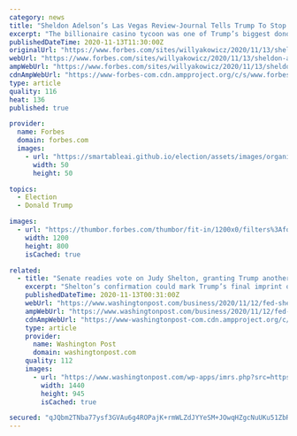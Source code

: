 ```yaml
---
category: news
title: "Sheldon Adelson’s Las Vegas Review-Journal Tells Trump To Stop Delaying ‘The Inevitable’"
excerpt: "The billionaire casino tycoon was one of Trump’s biggest donors ahead of the presidential election. Now the newspaper he owns is saying that Trump should concede."
publishedDateTime: 2020-11-13T11:30:00Z
originalUrl: "https://www.forbes.com/sites/willyakowicz/2020/11/13/sheldon-adelsons-las-vegas-review-journal-tells-trump-to-stop-delaying-the-inevitable/"
webUrl: "https://www.forbes.com/sites/willyakowicz/2020/11/13/sheldon-adelsons-las-vegas-review-journal-tells-trump-to-stop-delaying-the-inevitable/"
ampWebUrl: "https://www.forbes.com/sites/willyakowicz/2020/11/13/sheldon-adelsons-las-vegas-review-journal-tells-trump-to-stop-delaying-the-inevitable/amp/"
cdnAmpWebUrl: "https://www-forbes-com.cdn.ampproject.org/c/s/www.forbes.com/sites/willyakowicz/2020/11/13/sheldon-adelsons-las-vegas-review-journal-tells-trump-to-stop-delaying-the-inevitable/amp/"
type: article
quality: 116
heat: 136
published: true

provider:
  name: Forbes
  domain: forbes.com
  images:
    - url: "https://smartableai.github.io/election/assets/images/organizations/forbes.com-50x50.jpg"
      width: 50
      height: 50

topics:
  - Election
  - Donald Trump

images:
  - url: "https://thumbor.forbes.com/thumbor/fit-in/1200x0/filters%3Aformat%28jpg%29/https%3A%2F%2Fspecials-images.forbesimg.com%2Fimageserve%2F5fadfccc6304390c09f137af%2F0x0.jpg"
    width: 1200
    height: 800
    isCached: true

related:
  - title: "Senate readies vote on Judy Shelton, granting Trump another opportunity to shape Federal Reserve"
    excerpt: "Shelton’s confirmation could mark Trump’s final imprint on the Fed board, just months before the Biden administration is inaugurated."
    publishedDateTime: 2020-11-13T00:31:00Z
    webUrl: "https://www.washingtonpost.com/business/2020/11/12/fed-shelton-senate/"
    ampWebUrl: "https://www.washingtonpost.com/business/2020/11/12/fed-shelton-senate/?outputType=amp"
    cdnAmpWebUrl: "https://www-washingtonpost-com.cdn.ampproject.org/c/s/www.washingtonpost.com/business/2020/11/12/fed-shelton-senate/?outputType=amp"
    type: article
    provider:
      name: Washington Post
      domain: washingtonpost.com
    quality: 112
    images:
      - url: "https://www.washingtonpost.com/wp-apps/imrs.php?src=https://arc-anglerfish-washpost-prod-washpost.s3.amazonaws.com/public/5POELBWLQEI6VGNQQQTOE3JAHM.jpg&w=1440"
        width: 1440
        height: 945
        isCached: true

secured: "qJQbm2TNba77ysf3GVAu6g4ROPajK+rmWLZdJYYeSM+JOwqHZgcNuUKu51ZbRrjq0Ry3O8MfP+uS9MDxGQz7MmL8nYEmaFNRvKqBDVmLgQO7DETuSQAgwJl3dydyqhIfBovXt3eJk/5IMVtiKeDmYjrkeaQF/RwTqBK5noubW93TT4COTswRddp/iESoC7GslCe7pjtzmtxLaXB0znxdk5KG6AgRngyM0rGZeUkV1iW5OShGE88gf8vxX2woCNSRkvrkM3z8aDAvyrD0CUxlH7SfD/DGWz/oTnaUOPxE3i03UR3aFjsuEI9QH6h7mFT4oi5QDZHR9rL0bopkykGwgwHFXjZjwcuzoCi8jA/Lgzs=;SnDYOGgm02MHxPhBMDEBdw=="
---
```


